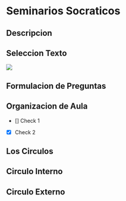 # Seminarios Socraticos

## Descripcion

## Seleccion Texto

![](https://www.dropbox.com/s/cf0bigk8zfxk41r/20171101_095512.jpg)

## Formulacion de Preguntas

## Organizacion de Aula

- [] Check 1
- [x] Check 2

## Los Circulos

## Circulo Interno

## Circulo Externo
